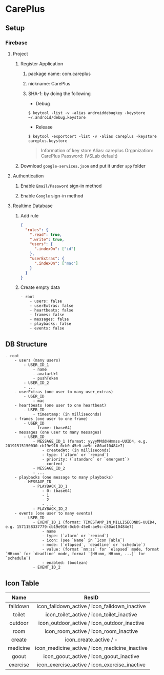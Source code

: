 # CarePlus

## Setup

### Firebase

1. Project

    1. Register Application
    
        1. package name: com.careplus
        
        1. nickname: CarePlus
        
        1. SHA-1: by doing the following
        
            * Debug
            ```
            $ keytool -list -v -alias androiddebugkey -keystore ~/.android/debug.keystore
            ```
            
            * Release
            ```
            $ keytool -exportcert -list -v -alias careplus -keystore careplus.keystore
            ```
            
            > Information of key store
            >   Alias: careplus
            >   Organization: CarePlus
            >   Password: (VSLab default)
            
    2. Download `google-services.json` and put it under `app` folder
             
1. Authentication

    1. Enable `Email/Password` sign-in method
     
    1. Enable `Google` sign-in method 

1. Realtime Database

    1. Add rule
    
        ```json
        {
          "rules": {
            ".read": true,
            ".write": true,
            "users": {
              ".indexOn": ["id"]
            },
            "userExtras": {
              ".indexOn": ["mac"]
            }
          }
        }
        ```
        
    2. Create empty data
    
        ```
        - root
            - users: false
            - userExtras: false
            - heartbeats: false
            - frames: false
            - messages: false
            - playbacks: false
            - events: false
        ```


## DB Structure

```
- root
    - users (many users)
        - USER_ID_1
            - name
            - avatarUrl
            - pushToken
        - USER_ID_2
        - ...
    - userExtras (one user to many user_extras)
        - USER_ID
            - mac
    - heartbeats (one user to one heartbeat)
        - USER_ID
            - timestamp: (in milliseconds)
    - frames (one user to one frame)
        - USER_ID
            - frame: (base64)
    - messages (one user to many messages)
        - USER_ID
            - MESSAGE_ID_1 (format: yyyyMMddHHmmss-UUID4, e.g. 20191515150030-cb19e916-0cb0-45e0-ae9c-c80ad10484e7)
                - createdAt: (in milliseconds)
                - type: (`alarm` or `remind`)
                - priority: (`standard` or `emergent`)
                - content
            - MESSAGE_ID_2
            - ...
    - playbacks (one message to many playbacks)
        - MESSAGE_ID
            - PLAYBACK_ID_1
                - 0: (base64) 
                - 1
                - 2
                - ...
            - PLAYBACK_ID_2
    - events (one user to many events)
        - USER_ID
            - EVENT_ID_1 (format: TIMESTAMP_IN_MILLISECONDS-UUID4, e.g. 1571158337779-cb19e916-0cb0-45e0-ae9c-c80ad10484e7)
                - name
                - type: (`alarm` or `remind`)
                - icon: (see `Name` in `Icon Table`)
                - mode: (`elapsed`, `deadline` or `schedule`)
                - value: (format `mm:ss` for `elapsed` mode, format `HH:mm` for `deadline` mode, format `[HH:mm, HH:mm, ...]` for `schedule`)
                - enabled: (boolean)
            - EVENT_ID_2
```

## Icon Table

| Name     | ResID                                                     |
|:--------:|:---------------------------------------------------------:|
| falldown | icon_falldown_active / icon_falldown_inactive             |
| toilet   | icon_toilet_active / icon_toilet_inactive                 |
| outdoor  | icon_outdoor_active / icon_outdoor_inactive               |
| room     | icon_room_active / icon_room_inactive                     |
| create   | icon_create_active / -                                    |
| medicine | icon_medicine_active / icon_medicine_inactive             |
| goout    | icon_goout_active / icon_goout_inactive                   |
| exercise | icon_exercise_active / icon_exercise_inactive             |
